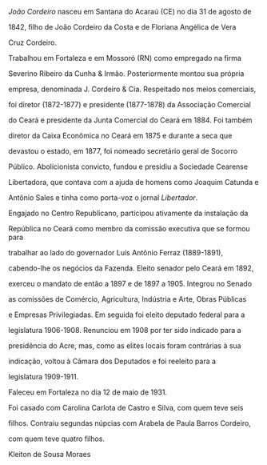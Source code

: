 

*João Cordeiro* nasceu em Santana do Acaraú (CE) no dia 31 de agosto de

1842, filho de João Cordeiro da Costa e de Floriana Angélica de Vera

Cruz Cordeiro.



Trabalhou em Fortaleza e em Mossoró (RN) como empregado na firma

Severino Ribeiro da Cunha & Irmão. Posteriormente montou sua própria

empresa, denominada J. Cordeiro & Cia. Respeitado nos meios comerciais,

foi diretor (1872-1877) e presidente (1877-1878) da Associação Comercial

do Ceará e presidente da Junta Comercial do Ceará em 1884. Foi também

diretor da Caixa Econômica no Ceará em 1875 e durante a seca que

devastou o estado, em 1877, foi nomeado secretário geral de Socorro

Público. Abolicionista convicto, fundou e presidiu a Sociedade Cearense

Libertadora, que contava com a ajuda de homens como Joaquim Catunda e

Antônio Sales e tinha como porta-voz o jornal *Libertador*.



Engajado no Centro Republicano, participou ativamente da instalação da

República no Ceará como membro da comissão executiva que se formou para

trabalhar ao lado do governador Luís Antônio Ferraz (1889-1891),

cabendo-lhe os negócios da Fazenda. Eleito senador pelo Ceará em 1892,

exerceu o mandato de então a 1897 e de 1897 a 1905. Integrou no Senado

as comissões de Comércio, Agricultura, Indústria e Arte, Obras Públicas

e Empresas Privilegiadas. Em seguida foi eleito deputado federal para a

legislatura 1906-1908. Renunciou em 1908 por ter sido indicado para a

presidência do Acre, mas, como as elites locais foram contrárias à sua

indicação, voltou à Câmara dos Deputados e foi reeleito para a

legislatura 1909-1911.



Faleceu em Fortaleza no dia 12 de maio de 1931.



Foi casado com Carolina Carlota de Castro e Silva, com quem teve seis

filhos. Contraiu segundas núpcias com Arabela de Paula Barros Cordeiro,

com quem teve quatro filhos.



Kleiton de Sousa Moraes



